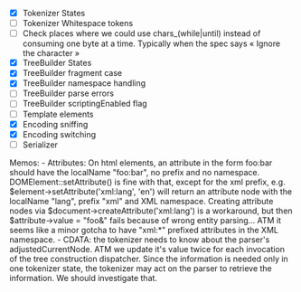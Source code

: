 - [x] Tokenizer States
- [ ] Tokenizer Whitespace tokens
- [ ] Check places where we could use chars_(while|until) instead of consuming one byte at a time.
    Typically when the spec says « Ignore the character »
- [x] TreeBuilder States
- [x] TreeBuilder fragment case
- [x] TreeBuilder namespace handling
- [ ] TreeBuilder parse errors
- [ ] TreeBuilder scriptingEnabled flag
- [ ] Template elements
- [x] Encoding sniffing
- [x] Encoding switching
- [ ] Serializer

Memos:
    - Attributes:
        On html elements, an attribute in the form foo:bar should have the localName "foo:bar", no prefix and no namespace.
        DOMElement::setAttribute() is fine with that, except for the xml prefix, e.g.
        $element->setAttribute('xml:lang', 'en') will return an attribute node with the
        localName "lang", prefix "xml" and XML namespace.
        Creating attribute nodes via $document->createAttribute('xml:lang') is a workaround, but then
        $attribute->value = "foo&" fails because of wrong entity parsing...
        ATM it seems like a minor gotcha to have "xml:*" prefixed attributes in the XML namespace.
    - CDATA:
        the tokenizer needs to know about the parser's adjustedCurrentNode.
        ATM we update it's value twice for each invocation of the tree construction dispatcher.
        Since the information is needed only in one tokenizer state, the tokenizer may act on the parser
        to retrieve the information. We should investigate that.
